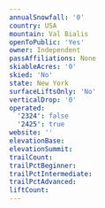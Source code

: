 ```yaml
---
annualSnowfall: '0'
country: USA
mountain: Val Bialis
openToPublic: 'Yes'
owner: Independent
passAffiliations: None
skiableAcres: '0'
skied: 'No'
state: New York
surfaceLiftsOnly: 'No'
verticalDrop: '0'
operated:
  '2324': false
  '2425': true
website: ''
elevationBase:
elevationSummit:
trailCount:
trailPctBeginner:
trailPctIntermediate:
trailPctAdvanced:
liftCount:
---
```


